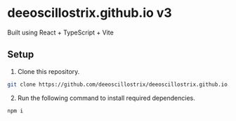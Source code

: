 # deeoscillostrix.github.io v3

Built using React + TypeScript + Vite

## Setup

1. Clone this repository.

```zsh
git clone https://github.com/deeoscillostrix/deeoscillostrix.github.io.git
```

2. Run the following command to install required dependencies.

```zsh
npm i
```

